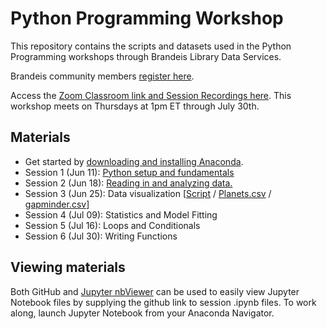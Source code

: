 # Python Programming Workshop
This repository contains the scripts and datasets used in the Python Programming workshops through Brandeis Library Data Services.

Brandeis community members [register here](https://calendar.library.brandeis.edu/calendar/workshops/pythonprog2020).

Access the [Zoom Classroom link and Session Recordings here](https://docs.google.com/document/d/18TwHdTBUU34PNF8Vz2YYWbmME4tS3NS7Ugu5NjaMmBo/edit?usp=sharing). This workshop meets on Thursdays at 1pm ET through July 30th.

## Materials
- Get started by [downloading and installing Anaconda](https://docs.google.com/document/d/1Vh0qmWvh2mXWukiQh9d5mNgfPNvkJDLb4dNwAsGGY2A/edit?usp=sharing).
- Session 1 (Jun 11): [Python setup and fundamentals](https://github.com/DeisData/python/blob/master/python-session1.ipynb)
- Session 2 (Jun 18): [Reading in and analyzing data.](https://github.com/DeisData/python/blob/master/python-session2.md) 
- Session 3 (Jun 25): Data visualization [[Script](https://github.com/DeisData/python/blob/master/python_session3.ipynb) / [Planets.csv](https://github.com/DeisData/python/blob/master/Planets.csv) / [gapminder.csv](https://github.com/DeisData/python/blob/master/gapminder.csv)]
- Session 4 (Jul 09): Statistics and Model Fitting
- Session 5 (Jul 16): Loops and Conditionals
- Session 6 (Jul 30): Writing Functions

## Viewing materials
Both GitHub and [Jupyter nbViewer](https://nbviewer.jupyter.org/) can be used to easily view Jupyter Notebook files by supplying the github link to session .ipynb files. 
To work along, launch Jupyter Notebook from your Anaconda Navigator.
